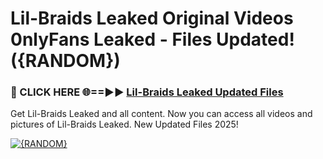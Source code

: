 # Lil-Braids Leaked Original Videos 0nlyFans Leaked - Files Updated! ({RANDOM})

<h3>🔴 CLICK HERE 🌐==►► <a href="https://betterlinks.top/A2PfLJ" rel="nofollow">Lil-Braids Leaked Updated Files</a></h3>

Get Lil-Braids Leaked and all content. Now you can access all videos and pictures of Lil-Braids Leaked. New Updated Files 2025!

[![{RANDOM}](https://i.imgur.com/ppqm5kG.gif)](https://betterlinks.top/A2PfLJ)